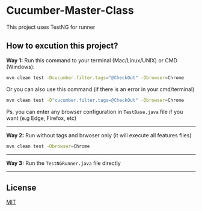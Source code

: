 # Cucumber-Master-Class

This project uses TestNG for runner

## How to excution this project?
**Way 1:** 
Run this command to your terminal (Mac/Linux/UNIX) or CMD (Windows): 
```bash
mvn clean test -Dcucumber.filter.tags="@CheckOut" -Dbrowser=Chrome
```

Or you can also use this command (if there is an error in your cmd/terminal)
```bash
mvn clean test -D"cucumber.filter.tags=@CheckOut" -Dbrowser=Chrome
```

Ps. you can enter any browser configuration in ```TestBase.java``` file if you want (e.g Edge, Firefox, etc)
______
**Way 2:**
Run without tags and brwoser only (it will execute all features files)
```bash
mvn clean test -Dbrowser=Chrome
```
______
**Way 3:**
Run the ```TestNGRunner.java``` file directly
______
## License
[MIT](https://choosealicense.com/licenses/mit/)
